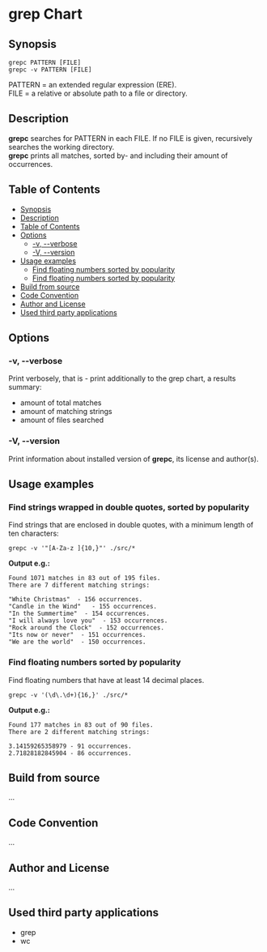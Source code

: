 # grep Chart

## Synopsis

``grepc PATTERN [FILE]``  
``grepc -v PATTERN [FILE]``

PATTERN = an extended regular expression (ERE).  
FILE = a relative or absolute path to a file or directory.


## Description

**grepc** searches for PATTERN in each FILE. If no FILE is given, recursively 
searches the working directory.  
**grepc** prints all matches, sorted by- and including their amount of
occurrences. 


## Table of Contents

* [Synopsis](#synopsis)
* [Description](#description)
* [Table of Contents](#table-of-contents)
* [Options](#options)
  * [-v, --verbose](#-v---verbose)
  * [-V, --version](#-v---version)
* [Usage examples](#usage-examples)
  * [Find floating numbers sorted by popularity](#find-floating-numbers-and-their-popularity)
  * [Find floating numbers sorted by popularity](#find-floating-numbers-and-their-popularity)
* [Build from source](#build-from-source)
* [Code Convention](#code-convention)
* [Author and License](#author-and-license)
* [Used third party applications](#used-third-party-applications)


## Options

### -v, --verbose

Print verbosely, that is - print additionally to the grep chart, 
a results summary:

* amount of total matches
* amount of matching strings
* amount of files searched


### -V, --version

Print information about installed version of **grepc**, its license and 
author(s).


## Usage examples  

### Find strings wrapped in double quotes, sorted by popularity
  
Find strings that are enclosed in double quotes, with a minimum length of ten
characters:

``grepc -v '"[A-Za-z ]{10,}"' ./src/*``  

**Output e.g.:**

```
Found 1071 matches in 83 out of 195 files.
There are 7 different matching strings:

"White Christmas"  - 156 occurrences.
"Candle in the Wind"   - 155 occurrences.
"In the Summertime"  - 154 occurrences.
"I will always love you"  - 153 occurrences.
"Rock around the Clock"  - 152 occurrences.
"Its now or never"  - 151 occurrences.
"We are the world"  - 150 occurrences.
```


### Find floating numbers sorted by popularity  

Find floating numbers that have at least 14 decimal places.

``grepc -v '(\d\.\d+){16,}' ./src/*``

**Output e.g.:**

```
Found 177 matches in 83 out of 90 files.
There are 2 different matching strings:

3.14159265358979 - 91 occurrences.
2.71828182845904 - 86 occurrences.
```


## Build from source

...


## Code Convention

...


## Author and License

...


## Used third party applications

* grep
* wc
